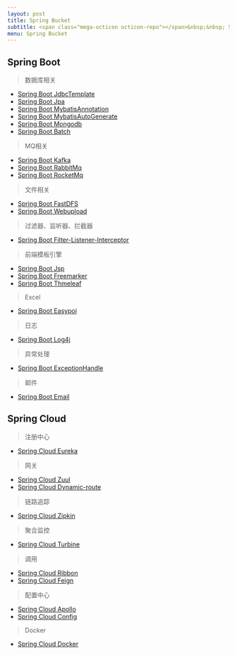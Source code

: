 ```yaml
---
layout: post
title: Spring Bucket
subtitle: <span class="mega-octicon octicon-repo"></span>&nbsp;&nbsp; Spring Bucket 
menu: Spring Bucket
---
```


## Spring Boot
> 数据库相关
- [Spring Boot JdbcTemplate](https://github.com/gmg0829/SpringbootLearningExample/tree/master/Springboot-JdbcTemplate) 
- [Spring Boot Jpa](https://github.com/gmg0829/SpringbootLearningExample/tree/master/Springboot-Jpa) 
- [Spring Boot MybatisAnnotation](https://github.com/gmg0829/SpringbootLearningExample/tree/master/Springboot-mybatisAnnotation) 
- [Spring Boot MybatisAutoGenerate](https://github.com/gmg0829/SpringbootLearningExample/tree/master/Springboot-MybatisAutoGenerate) 
- [Spring Boot Mongodb](https://github.com/gmg0829/SpringbootLearningExample/tree/master/Springboot-mongodb) 
- [Spring Boot Batch](https://github.com/gmg0829/SpringbootLearningExample/tree/master/Springboot-batch)

> MQ相关
- [Spring Boot Kafka](https://github.com/gmg0829/SpringbootLearningExample/tree/master/Springboot-Kafka) 
- [Spring Boot RabbitMq](https://github.com/gmg0829/SpringbootLearningExample/tree/master/Springboot-RabbitMq)
- [Spring Boot RocketMq](https://github.com/gmg0829/SpringbootLearningExample/tree/master/Springboot-RocketMq)
 
>文件相关
- [Spring Boot FastDFS](https://github.com/gmg0829/SpringbootLearningExample/tree/master/Springboot-fastDFS) 
- [Spring Boot Webupload](https://github.com/gmg0829/SpringbootLearningExample/tree/master/Springboot-webUpload)

> 过滤器、监听器、拦截器
- [Spring Boot Filter-Listener-Interceptor](https://github.com/gmg0829/SpringbootLearningExample/tree/master/Springboot-FilterListenerInterceptor)

> 前端模板引擎
- [Spring Boot Jsp](https://github.com/gmg0829/SpringbootLearningExample/tree/master/Springboot-jsp) 
- [Spring Boot Freemarker](https://github.com/gmg0829/bkgc-manage/tree/master/bkgc-manage-freemarker) 
- [Spring Boot Thmeleaf](https://github.com/gmg0829/bkgc-manage/tree/master/bkgc-manage-thmeleaf) 

> Excel 
- [Spring Boot Easypoi](https://github.com/gmg0829/SpringbootLearningExample/tree/master/Springboot-Easypoi) 

>日志
- [Spring Boot Log4j](https://github.com/gmg0829/SpringbootLearningExample/tree/master/Springboot-log4j) 

>异常处理
- [Spring Boot ExceptionHandle](https://github.com/gmg0829/SpringbootLearningExample/tree/master/Springboot-ExceptionHandle) 

>邮件
- [Spring Boot Email](https://github.com/gmg0829/SpringbootLearningExample/tree/master/Springboot-email) 


## Spring Cloud

> 注册中心
- [Spring Cloud Eureka](https://github.com/gmg0829/SpringcloudLearningExample/tree/master/spring-cloud--eureka1)

> 网关
- [Spring Cloud Zuul](https://github.com/gmg0829/SpringcloudLearningExample/tree/master/spring-cloud-zuul)
- [Spring Cloud Dynamic-route](https://github.com/gmg0829/SpringcloudLearningExample/tree/master/spring-cloud-gateway-dynamic-route)

> 链路追踪
- [Spring Cloud Zipkin](https://github.com/gmg0829/SpringcloudLearningExample/tree/master/spring-cloud-zipkin-stream)

> 聚合监控
- [Spring Cloud Turbine](https://github.com/gmg0829/SpringcloudLearningExample/tree/master/spring-cloud-turbine)


> 调用
- [Spring Cloud Ribbon](https://github.com/gmg0829/SpringcloudLearningExample/tree/master/spring-cloud-ribbon)
- [Spring Cloud Feign](https://github.com/gmg0829/SpringcloudLearningExample/tree/master/spring-cloud-feign)

> 配置中心
- [Spring Cloud Apollo](https://github.com/gmg0829/SpringcloudLearningExample/tree/master/spring-cloud-apollo)
- [Spring Cloud Config](https://github.com/gmg0829/SpringcloudLearningExample/tree/master/spring-cloud-config)

> Docker
- [Spring Cloud Docker](https://github.com/gmg0829/SpringcloudLearningExample/tree/master/spring-cloud-docker)